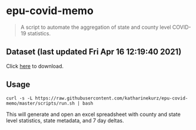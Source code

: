 # epu-covid-memo

> A script to automate the aggregation of state and county level COVID-19 statistics.

<!-- tmpl start -->

## Dataset (last updated Fri Apr 16 12:19:40 2021)

Click [here](https://covid-artifacts.s3.amazonaws.com/records/2021-4-16-121939-covid_artifact.xls) to download.

<!-- tmpl end -->

## Usage

```
curl -s -L https://raw.githubusercontent.com/katharinekurz/epu-covid-memo/master/scripts/run.sh | bash
```

This will generate and open an excel spreadsheet with county and state level statistics, state metadata, and 7 day deltas.